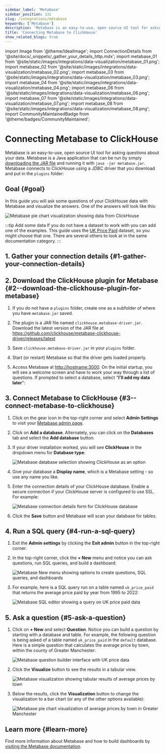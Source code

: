 ```yaml
---
sidebar_label: 'Metabase'
sidebar_position: 131
slug: /integrations/metabase
keywords: ['Metabase']
description: 'Metabase is an easy-to-use, open source UI tool for asking questions about your data.'
title: 'Connecting Metabase to ClickHouse'
show_related_blogs: true
---
```


import Image from '@theme/IdealImage';
import ConnectionDetails from '@site/docs/_snippets/_gather_your_details_http.mdx';
import metabase_01 from '@site/static/images/integrations/data-visualization/metabase_01.png';
import metabase_02 from '@site/static/images/integrations/data-visualization/metabase_02.png';
import metabase_03 from '@site/static/images/integrations/data-visualization/metabase_03.png';
import metabase_04 from '@site/static/images/integrations/data-visualization/metabase_04.png';
import metabase_06 from '@site/static/images/integrations/data-visualization/metabase_06.png';
import metabase_07 from '@site/static/images/integrations/data-visualization/metabase_07.png';
import metabase_08 from '@site/static/images/integrations/data-visualization/metabase_08.png';
import CommunityMaintainedBadge from '@theme/badges/CommunityMaintained';

# Connecting Metabase to ClickHouse

<CommunityMaintainedBadge/>

Metabase is an easy-to-use, open source UI tool for asking questions about your data. Metabase is a Java application that can be run by simply <a href="https://www.metabase.com/start/oss/jar" target="_blank">downloading the JAR file</a> and running it with `java -jar metabase.jar`. Metabase connects to ClickHouse using a JDBC driver that you download and put in the `plugins` folder:

## Goal {#goal}

In this guide you will ask some questions of your ClickHouse data with Metabase and visualize the answers.  One of the answers will look like this:

  <Image size="md" img={metabase_08} alt="Metabase pie chart visualization showing data from ClickHouse" border />
<p/>

:::tip Add some data
If you do not have a dataset to work with you can add one of the examples.  This guide uses the [UK Price Paid](/getting-started/example-datasets/uk-price-paid.md) dataset, so you might choose that one.  There are several others to look at in the same documentation category.
:::

## 1. Gather your connection details {#1-gather-your-connection-details}
<ConnectionDetails />

## 2.  Download the ClickHouse plugin for Metabase {#2--download-the-clickhouse-plugin-for-metabase}

1. If you do not have a `plugins` folder, create one as a subfolder of where you have `metabase.jar` saved.

2. The plugin is a JAR file named `clickhouse.metabase-driver.jar`. Download the latest version of the JAR file at <a href="https://github.com/clickhouse/metabase-clickhouse-driver/release" target="_blank">https://github.com/clickhouse/metabase-clickhouse-driver/releases/latest</a>

3. Save `clickhouse.metabase-driver.jar` in your `plugins` folder.

4. Start (or restart) Metabase so that the driver gets loaded properly.

5. Access Metabase at <a href="http://localhost:3000/" target="_blank">http://hostname:3000</a>. On the initial startup, you will see a welcome screen and have to work your way through a list of questions. If prompted to select a database, select "**I'll add my data later**":


## 3.  Connect Metabase to ClickHouse {#3--connect-metabase-to-clickhouse}

1. Click on the gear icon in the top-right corner and select **Admin Settings** to visit your <a href="http://localhost:3000/admin/settings/setup" target="_blank">Metabase admin page</a>.

2. Click on **Add a database**. Alternately, you can click on the **Databases** tab and select the **Add database** button.

3. If your driver installation worked, you will see **ClickHouse** in the dropdown menu for **Database type**:

    <Image size="md" img={metabase_01} alt="Metabase database selection showing ClickHouse as an option" border />

4. Give your database a **Display name**, which is a Metabase setting - so use any name you like.

5. Enter the connection details of your ClickHouse database. Enable a secure connection if your ClickHouse server is configured to use SSL. For example:

    <Image size="md" img={metabase_02} alt="Metabase connection details form for ClickHouse database" border />

6. Click the **Save** button and Metabase will scan your database for tables.

## 4. Run a SQL query {#4-run-a-sql-query}

1. Exit the **Admin settings** by clicking the **Exit admin** button in the top-right corner.

2. In the top-right corner, click the **+ New** menu and notice you can ask questions, run SQL queries, and build a dashboard:

    <Image size="sm" img={metabase_03} alt="Metabase New menu showing options to create questions, SQL queries, and dashboards" border />

3. For example, here is a SQL query run on a table named `uk_price_paid` that returns the average price paid by year from 1995 to 2022:

    <Image size="md" img={metabase_04} alt="Metabase SQL editor showing a query on UK price paid data" border />

## 5. Ask a question {#5-ask-a-question}

1. Click on **+ New** and select **Question**. Notice you can build a question by starting with a database and table. For example, the following question is being asked of a table named `uk_price_paid` in the `default` database. Here is a simple question that calculates the average price by town, within the county of Greater Manchester:

    <Image size="md" img={metabase_06} alt="Metabase question builder interface with UK price data" border />

2. Click the **Visualize** button to see the results in a tabular view.

    <Image size="md" img={metabase_07} alt="Metabase visualization showing tabular results of average prices by town" border />

3. Below the results, click the **Visualization** button to change the visualization to a bar chart (or any of the other options available):

    <Image size="md" img={metabase_08} alt="Metabase pie chart visualization of average prices by town in Greater Manchester" border />

## Learn more {#learn-more}

Find more information about Metabase and how to build dashboards by <a href="https://www.metabase.com/docs/latest/" target="_blank">visiting the Metabase documentation</a>.
